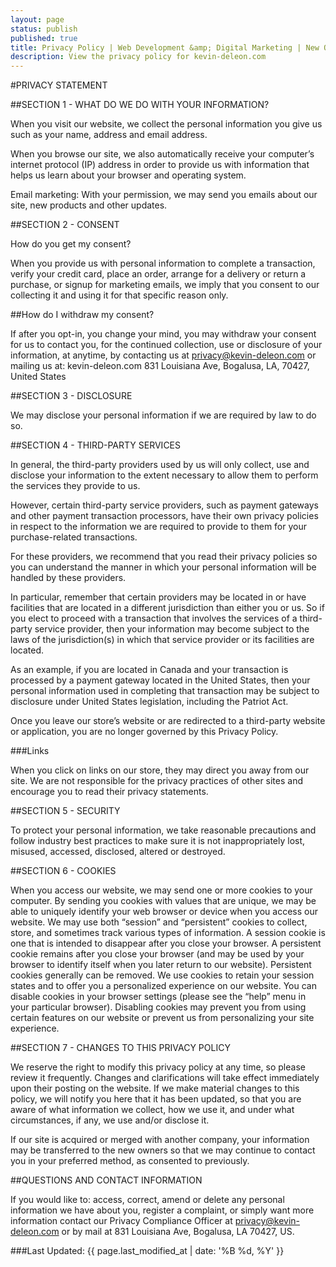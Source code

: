 ```yaml
---
layout: page
status: publish
published: true
title: Privacy Policy | Web Development &amp; Digital Marketing | New Orleans, LA
description: View the privacy policy for kevin-deleon.com
---
```


#PRIVACY STATEMENT

##SECTION 1 - WHAT DO WE DO WITH YOUR INFORMATION?

When you visit our website, we collect the personal information you give us such as your name, address and email address.

When you browse our site, we also automatically receive your computer&rsquo;s internet protocol (IP) address in order to provide us with information that helps us learn about your browser and operating system.

Email marketing: With your permission, we may send you emails about our site, new products and other updates.

##SECTION 2 - CONSENT

How do you get my consent?

When you provide us with personal information to complete a transaction, verify your credit card, place an order, arrange for a delivery or return a purchase, or signup for marketing emails, we imply that you consent to our collecting it and using it for that specific reason only.

##How do I withdraw my consent?

If after you opt-in, you change your mind, you may withdraw your consent for us to contact you, for the continued collection, use or disclosure of your information, at anytime, by contacting us at <a href='&#109;&#97;&#105;&#108;&#116;&#111;&#58;&#112;&#114;&#105;&#118;&#97;&#99;&#121;&#64;&#107;&#101;&#118;&#105;&#110;&#45;&#100;&#101;&#108;&#101;&#111;&#110;&#46;&#99;&#111;&#109;'>&#112;&#114;&#105;&#118;&#97;&#99;&#121;&#64;&#107;&#101;&#118;&#105;&#110;&#45;&#100;&#101;&#108;&#101;&#111;&#110;&#46;&#99;&#111;&#109;</a>
 or mailing us at: kevin-deleon.com 831 Louisiana Ave, Bogalusa, LA, 70427, United States

##SECTION 3 - DISCLOSURE

We may disclose your personal information if we are required by law to do so.

##SECTION 4 - THIRD-PARTY SERVICES

In general, the third-party providers used by us will only collect, use and disclose your information to the extent necessary to allow them to perform the services they provide to us.

However, certain third-party service providers, such as payment gateways and other payment transaction processors, have their own privacy policies in respect to the information we are required to provide to them for your purchase-related transactions.

For these providers, we recommend that you read their privacy policies so you can understand the manner in which your personal information will be handled by these providers.

In particular, remember that certain providers may be located in or have facilities that are located in a different jurisdiction than either you or us. So if you elect to proceed with a transaction that involves the services of a third-party service provider, then your information may become subject to the laws of the jurisdiction(s) in which that service provider or its facilities are located.

As an example, if you are located in Canada and your transaction is processed by a payment gateway located in the United States, then your personal information used in completing that transaction may be subject to disclosure under United States legislation, including the Patriot Act.

Once you leave our store&rsquo;s website or are redirected to a third-party website or application, you are no longer governed by this Privacy Policy.

###Links

When you click on links on our store, they may direct you away from our site. We are not responsible for the privacy practices of other sites and encourage you to read their privacy statements.

##SECTION 5 - SECURITY

To protect your personal information, we take reasonable precautions and follow industry best practices to make sure it is not inappropriately lost, misused, accessed, disclosed, altered or destroyed.

##SECTION 6 - COOKIES

When you access our website, we may send one or more cookies to your computer. By sending you cookies with values that are unique, we may be able to uniquely identify your web browser or device when you access our website. We may use both &ldquo;session&rdquo; and &ldquo;persistent&rdquo; cookies to collect, store, and sometimes track various types of information. A session cookie is one that is intended to disappear after you close your browser. A persistent cookie remains after you close your browser (and may be used by your browser to identify itself when you later return to our website). Persistent cookies generally can be removed. We use cookies to retain your session states and to offer you a personalized experience on our website. You can disable cookies in your browser settings (please see the &ldquo;help&rdquo; menu in your particular browser). Disabling cookies may prevent you from using certain features on our website or prevent us from personalizing your site experience.

##SECTION 7 - CHANGES TO THIS PRIVACY POLICY

We reserve the right to modify this privacy policy at any time, so please review it frequently. Changes and clarifications will take effect immediately upon their posting on the website. If we make material changes to this policy, we will notify you here that it has been updated, so that you are aware of what information we collect, how we use it, and under what circumstances, if any, we use and/or disclose it.

If our site is acquired or merged with another company, your information may be transferred to the new owners so that we may continue to contact you in your preferred method, as consented to previously.


##QUESTIONS AND CONTACT INFORMATION

If you would like to: access, correct, amend or delete any personal information we have about you, register a complaint, or simply want more information contact our Privacy Compliance Officer at <a href='&#109;&#97;&#105;&#108;&#116;&#111;&#58;&#112;&#114;&#105;&#118;&#97;&#99;&#121;&#64;&#107;&#101;&#118;&#105;&#110;&#45;&#100;&#101;&#108;&#101;&#111;&#110;&#46;&#99;&#111;&#109;'>&#112;&#114;&#105;&#118;&#97;&#99;&#121;&#64;&#107;&#101;&#118;&#105;&#110;&#45;&#100;&#101;&#108;&#101;&#111;&#110;&#46;&#99;&#111;&#109;</a>
 or by mail at 831 Louisiana Ave, Bogalusa, LA 70427, US.

###Last Updated: {{ page.last_modified_at | date: '%B %d, %Y' }}
